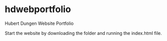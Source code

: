 # hdwebportfolio
Hubert Dungen Website Portfolio

Start the website by downloading the folder and running the index.html file. 
